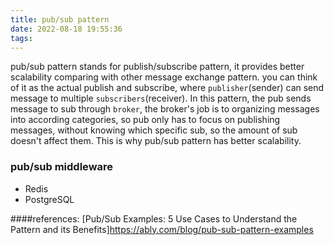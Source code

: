 ```yaml
---
title: pub/sub pattern
date: 2022-08-18 19:55:36
tags:
---
```


pub/sub pattern stands for publish/subscribe pattern, it provides better scalability comparing with other message exchange pattern. you can think of it as the actual publish and subscribe, where `publisher`(sender) can send message to multiple `subscribers`(receiver).
In this pattern, the pub sends message to sub through `broker`, the broker's job is to organizing messages into according categories, so pub only has to focus on publishing messages, without knowing which specific sub, so the amount of sub doesn't affect them. This is why pub/sub pattern has better scalability. 



### pub/sub middleware
- Redis
- PostgreSQL

####references:
[Pub/Sub Examples: 5 Use Cases to Understand the Pattern and its Benefits]https://ably.com/blog/pub-sub-pattern-examples